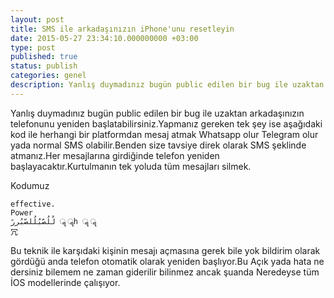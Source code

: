 ```yaml
---
layout: post
title: SMS ile arkadaşınızın iPhone'unu resetleyin
date: 2015-05-27 23:34:10.000000000 +03:00
type: post
published: true
status: publish
categories: genel
description: Yanlış duymadınız bugün public edilen bir bug ile uzaktan arkadaşınızın telefonunu yeniden başlatabilirsiniz.Yapmanız gereken tek şey ise
---
```


Yanlış duymadınız bugün public edilen bir bug ile uzaktan arkadaşınızın telefonunu yeniden başlatabilirsiniz.Yapmanız gereken tek şey ise aşağıdaki kod ile herhangi bir platformdan mesaj atmak Whatsapp olur Telegram olur yada normal SMS olabilir.Benden size tavsiye direk olarak SMS şeklinde atmanız.Her mesajlarına girdiğinde telefon yeniden başlayacaktır.Kurtulmanın tek yoluda tüm mesajları silmek.

Kodumuz

    effective.
    Power
    لُلُصّبُلُلصّبُررً ॣ ॣh ॣ ॣ
    冗

Bu teknik ile karşıdaki kişinin mesajı açmasına gerek bile yok bildirim olarak gördüğü anda telefon otomatik olarak yeniden başlıyor.Bu Açık yada hata ne dersiniz bilemem ne zaman giderilir bilinmez ancak şuanda Neredeyse tüm İOS modellerinde çalışıyor.

